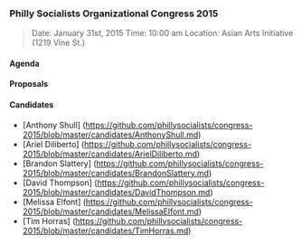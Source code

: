 ### Philly Socialists Organizational Congress 2015

> Date: January 31st, 2015
> Time: 10:00 am
> Location: Asian Arts Initiative (1219 Vine St.)

#### Agenda

#### Proposals

#### Candidates

+ [Anthony Shull] (https://github.com/phillysocialists/congress-2015/blob/master/candidates/AnthonyShull.md)
+ [Ariel Diliberto] (https://github.com/phillysocialists/congress-2015/blob/master/candidates/ArielDiliberto.md)
+ [Brandon Slattery] (https://github.com/phillysocialists/congress-2015/blob/master/candidates/BrandonSlattery.md)
+ [David Thompson] (https://github.com/phillysocialists/congress-2015/blob/master/candidates/DavidThompson.md)
+ [Melissa Elfont] (https://github.com/phillysocialists/congress-2015/blob/master/candidates/MelissaElfont.md)
+ [Tim Horras] (https://github.com/phillysocialists/congress-2015/blob/master/candidates/TimHorras.md)